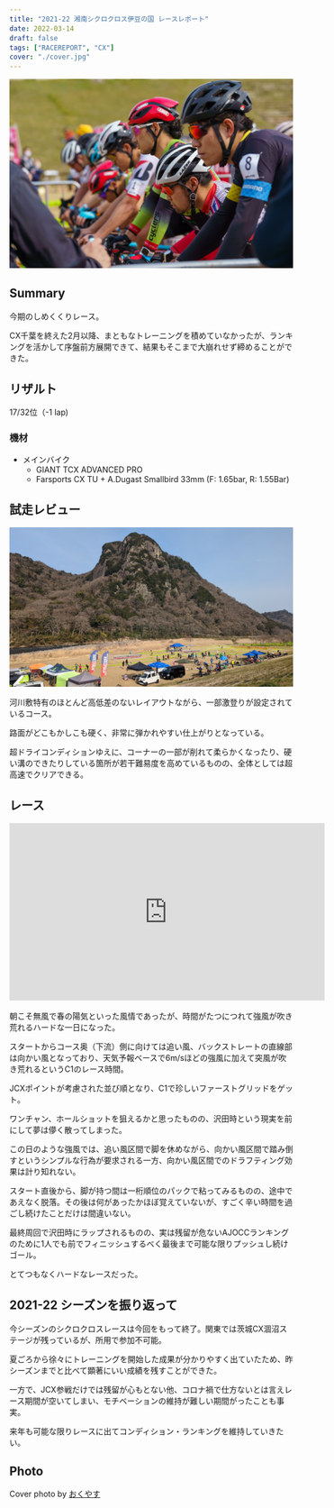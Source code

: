 ```yaml
---
title: "2021-22 湘南シクロクロス伊豆の国 レースレポート"
date: 2022-03-14
draft: false
tags: ["RACEREPORT", "CX"]
cover: "./cover.jpg"
---
```


![cover](./cover.jpg)

## Summary

今期のしめくくりレース。

CX千葉を終えた2月以降、まともなトレーニングを積めていなかったが、ランキングを活かして序盤前方展開できて、結果もそこまで大崩れせず締めることができた。

## リザルト

17/32位（-1 lap)

### 機材

- メインバイク
  - GIANT TCX ADVANCED PRO
  - Farsports CX TU + A.Dugast Smallbird 33mm (F: 1.65bar, R: 1.55Bar)

## 試走レビュー

![見覚えのある景色](./course.jpg)

河川敷特有のほとんど高低差のないレイアウトながら、一部激登りが設定されているコース。

路面がどこもかしこも硬く、非常に弾かれやすい仕上がりとなっている。

超ドライコンディションゆえに、コーナーの一部が削れて柔らかくなったり、硬い溝のできたりしている箇所が若干難易度を高めているものの、全体としては超高速でクリアできる。

## レース

<iframe width="560" height="315" src="https://www.youtube.com/embed/xpXSsP4ewVQ" title="YouTube video player" frameborder="0" allow="accelerometer; autoplay; clipboard-write; encrypted-media; gyroscope; picture-in-picture" allowfullscreen></iframe>

朝こそ無風で春の陽気といった風情であったが、時間がたつにつれて強風が吹き荒れるハードな一日になった。

スタートからコース奥（下流）側に向けては追い風、バックストレートの直線部は向かい風となっており、天気予報ベースで6m/sほどの強風に加えて突風が吹き荒れるというC1のレース時間。

JCXポイントが考慮された並び順となり、C1で珍しいファーストグリッドをゲット。

ワンチャン、ホールショットを狙えるかと思ったものの、沢田時という現実を前にして夢は儚く散ってしまった。

この日のような強風では、追い風区間で脚を休めながら、向かい風区間で踏み倒すというシンプルな行為が要求される一方、向かい風区間でのドラフティング効果は計り知れない。

スタート直後から、脚が持つ間は一桁順位のパックで粘ってみるものの、途中であえなく脱落。その後は何があったかほぼ覚えていないが、すごく辛い時間を過ごし続けたことだけは間違いない。

最終周回で沢田時にラップされるものの、実は残留が危ないAJOCCランキングのために1人でも前でフィニッシュするべく最後まで可能な限りプッシュし続けゴール。

とてつもなくハードなレースだった。

## 2021-22 シーズンを振り返って

今シーズンのシクロクロスレースは今回をもって終了。関東では茨城CX涸沼ステージが残っているが、所用で参加不可能。

夏ごろから徐々にトレーニングを開始した成果が分かりやすく出ていたため、昨シーズンまでと比べて顕著にいい成績を残すことができた。

一方で、JCX参戦だけでは残留が心もとない他、コロナ禍で仕方ないとは言えレース期間が空いてしまい、モチベーションの維持が難しい期間がったことも事実。

来年も可能な限りレースに出てコンディション・ランキングを維持していきたい。

## Photo

Cover photo by [おくやす](https://twitter.com/okuyasu777)
